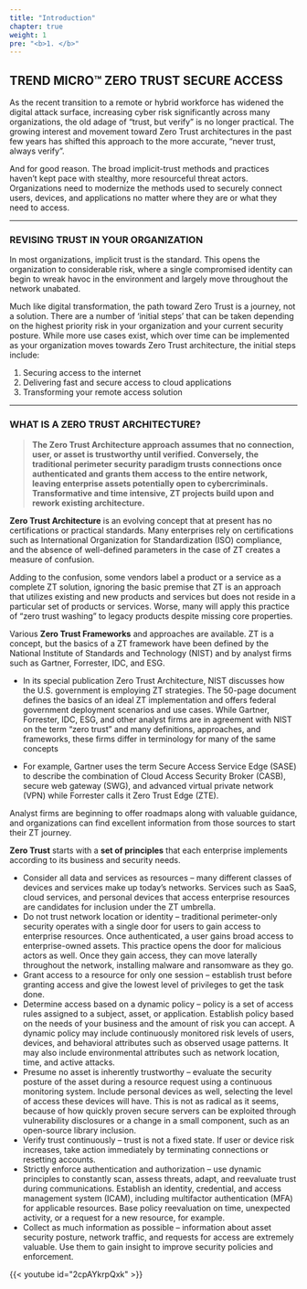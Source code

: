 ```yaml
---
title: "Introduction"
chapter: true
weight: 1
pre: "<b>1. </b>"
---
```


## TREND MICRO™ ZERO TRUST SECURE ACCESS

As the recent transition to a remote or hybrid workforce has widened the digital attack surface, increasing cyber risk significantly across many organizations, the old adage of “trust, but verify” is no longer practical. The growing interest and movement toward Zero Trust architectures in the past few years has shifted this approach to the more accurate, “never trust, always verify”.

And for good reason. The broad implicit-trust methods and practices haven’t kept pace with stealthy, more resourceful threat actors. Organizations need to modernize the
methods used to securely connect users, devices, and applications no matter where they are or what they need to access.

---

### REVISING TRUST IN YOUR ORGANIZATION

In most organizations, implicit trust is the standard. This opens the organization to considerable risk, where a single compromised identity can begin to wreak havoc in the environment and largely move throughout the network unabated.

Much like digital transformation, the path toward Zero Trust is a journey, not a solution. There are a number of ‘initial steps’ that can be taken depending on the highest priority
risk in your organization and your current security posture. While more use cases exist, which over time can be implemented as your organization moves towards Zero Trust architecture, the initial steps include:

1. Securing access to the internet
2. Delivering fast and secure access to cloud applications
3. Transforming your remote access solution 

--- 

### WHAT IS A ZERO TRUST ARCHITECTURE?

> <b> The Zero Trust Architecture approach assumes that no connection, user, or asset is trustworthy until verified. Conversely, the traditional perimeter security paradigm trusts connections once authenticated and grants them access to the entire network, leaving enterprise assets potentially open to cybercriminals. Transformative and time intensive, ZT projects build upon and rework existing architecture. </b>

<b>Zero Trust Architecture</b> is an evolving concept that at present has no certifications or practical standards. Many enterprises rely on certifications such as International Organization for Standardization (ISO) compliance, and the absence of well-defined parameters in the case of ZT creates a measure of confusion.

Adding to the confusion, some vendors label a product or a service as a complete ZT solution, ignoring the basic premise that ZT is an approach that utilizes existing and new products and services but does not reside in a particular set of products or services. Worse, many will apply this practice of “zero trust washing” to legacy products despite missing core properties.

Various <b>Zero Trust Frameworks</b> and approaches are available. ZT is a concept, but the basics of a ZT framework have been defined by the National Institute of Standards and Technology (NIST) and by analyst firms such as Gartner, Forrester, IDC, and ESG.

* In its special publication Zero Trust Architecture, NIST discusses how the U.S. government is employing ZT strategies. The 50-page document defines the basics of an ideal ZT implementation and offers federal government deployment scenarios and use cases. While Gartner, Forrester, IDC, ESG, and other analyst firms are in agreement with NIST on the term “zero trust” and many definitions, approaches, and frameworks, these firms differ in terminology for many of the same concepts

* For example, Gartner uses the term Secure Access Service Edge (SASE) to describe the combination of Cloud Access Security Broker (CASB), secure web gateway (SWG), and advanced virtual private network (VPN) while Forrester calls it Zero Trust Edge (ZTE).

Analyst firms are beginning to offer roadmaps along with valuable guidance, and organizations can find excellent information from those sources to start their ZT journey.


<b>Zero Trust</b> starts with a <b>set of principles</b> that each enterprise implements according to its business and security needs.

* Consider all data and services as resources – many different classes of devices and services make up today’s networks. Services such as SaaS, cloud services, and personal devices that access enterprise resources are candidates for inclusion under the ZT umbrella.
* Do not trust network location or identity – traditional perimeter-only security operates with a single door for users to gain access to enterprise resources. Once authenticated, a user gains broad access to enterprise-owned assets. This practice opens the door for malicious actors as well. Once they gain access, they can move laterally throughout the network, installing malware and ransomware as they go.
* Grant access to a resource for only one session – establish trust before granting access and give the lowest level of privileges to get the task done.
* Determine access based on a dynamic policy – policy is a set of access rules assigned to a subject, asset, or application. Establish policy based on the needs of your business and the amount of risk you can accept. A dynamic policy may include continuously monitored risk levels of users, devices, and behavioral attributes such as observed usage patterns. It may also include environmental attributes such as network location, time, and active attacks.
* Presume no asset is inherently trustworthy – evaluate the security posture of the asset during a resource request using a continuous monitoring system. Include personal devices as well, selecting the level of access these devices will have. This is not as radical as it seems, because of how quickly proven secure servers can be exploited through vulnerability disclosures or a change in a small component, such as an open-source library inclusion.
* Verify trust continuously – trust is not a fixed state. If user or device risk increases, take action immediately by terminating connections or resetting accounts.
* Strictly enforce authentication and authorization – use dynamic principles to constantly scan, assess threats, adapt, and reevaluate trust during communications. Establish an identity, credential, and access management system (ICAM), including multifactor authentication (MFA) for applicable resources. Base policy reevaluation on time, unexpected activity, or a request for a new resource, for example.
* Collect as much information as possible – information about asset security posture, network traffic, and requests for access are extremely valuable. Use them to gain insight to improve security policies and enforcement.

{{< youtube id="2cpAYkrpQxk" >}}

